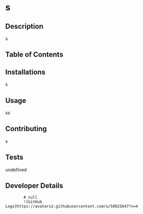 
# s

## Description

s

## Table of Contents


## Installations

s

## Usage

ss

## Contributing

s

## Tests

undefined

## Developer Details
            # null
            ![GitHub Logo]https://avatars2.githubusercontent.com/u/50025647?v=4